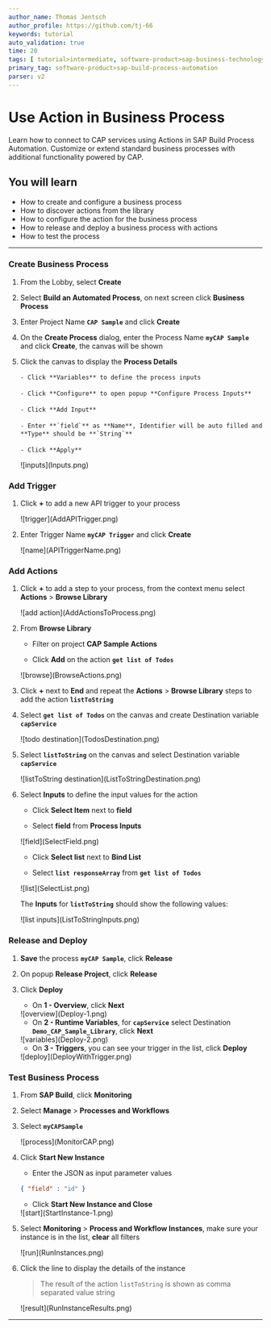 ```yaml
---
author_name: Thomas Jentsch
author_profile: https://github.com/tj-66
keywords: tutorial
auto_validation: true
time: 20
tags: [ tutorial>intermediate, software-product>sap-business-technology-platform, software-product-function>sap-cloud-application-programming-model]
primary_tag: software-product>sap-build-process-automation
parser: v2
---
```


# Use Action in Business Process
<!-- description --> Learn how to connect to CAP services using Actions in SAP Build Process Automation. Customize or extend standard business processes with additional functionality powered by CAP.

## You will learn
  - How to create and configure a business process
  - How to discover actions from the library
  - How to configure the action for the business process
  - How to release and deploy a business process with actions
  - How to test the process
  

---
### Create Business Process

1. From the Lobby, select **Create**

2. Select **Build an Automated Process**, on next screen click **Business Process**

3. Enter Project Name **`CAP Sample`** and click **Create**

4. On the **Create Process** dialog, enter the Process Name **`myCAP Sample`** and click **Create**, the canvas will be shown

6. Click the canvas to display the **Process Details**

       - Click **Variables** to define the process inputs

       - Click **Configure** to open popup **Configure Process Inputs** 
  
       - Click **Add Input**

       - Enter **`field`** as **Name**, Identifier will be auto filled and **Type** should be **`String`**

       - Click **Apply**

    <!-- border -->![inputs](Inputs.png)

### Add Trigger

1. Click **+** to add a new API trigger to your process

    <!-- border -->![trigger](AddAPITrigger.png)

2. Enter Trigger Name **`myCAP Trigger`** and click **Create**

    <!-- border -->![name](APITriggerName.png)

### Add Actions

1. Click **+** to add a step to your process, from the context menu select **Actions** > **Browse Library**

    <!-- border -->![add action](AddActionsToProcess.png)

2. From **Browse Library**
   
    - Filter on project **CAP Sample Actions** 
  
    - Click **Add** on the action **`get list of Todos`** 
  
    <!-- border -->![browse](BrowseActions.png)

3. Click **+** next to **End** and repeat the **Actions** > **Browse Library** steps to add the action **`listToString`**

4.  Select **`get list of Todos`** on the canvas and create Destination variable **`capService`**
   
    <!-- border -->![todo destination](TodosDestination.png)
   
5. Select **`listToString`** on the canvas and select Destination variable **`capService`**
   
    <!-- border -->![listToString destination](ListToStringDestination.png)

6. Select **Inputs** to define the input values for the action

    - Click **Select Item** next to **field**

    -  Select **field** from **Process Inputs**
  
    <!-- border -->![field](SelectField.png)

    - Click **Select list** next to **Bind List**

    -  Select **`list responseArray`** from **`get list of Todos`**
  
    <!-- border -->![list](SelectList.png)

    The **Inputs** for **`listToString`** should show the following values:

    <!-- border -->![list inputs](ListToStringInputs.png)


### Release and Deploy

1. **Save** the process **`myCAP Sample`**, click **Release**

2. On popup **Release Project**, click **Release**
    
3. Click **Deploy**

    - On **1 - Overview**, click **Next** 
     
    <!-- border -->![overview](Deploy-1.png)

    - On **2 - Runtime Variables**, for **`capService`** select Destination **`Demo_CAP_Sample_Library`**, click **Next** 

    <!-- border -->![variables](Deploy-2.png)

    - On **3 - Triggers**, you can see your trigger in the list, click **Deploy** 

    <!-- border -->![deploy](DeployWithTrigger.png)


### Test Business Process

1. From **SAP Build**, click **Monitoring**

2. Select **Manage** > **Processes and Workflows**
   
3. Select **`myCAPSample`**

    <!-- border -->![process](MonitorCAP.png)

4. Click **Start New Instance** 
   
    - Enter the JSON as input parameter values
    ```JSON
    { "field" : "id" }    
    ```

    - Click **Start New Instance and Close**

    <!-- border -->![start](StartInstance-1.png)

5. Select **Monitoring** > **Process and Workflow Instances**, make sure your instance is in the list, **clear** all filters

    <!-- border -->![run](RunInstances.png)

6. Click the line to display the details of the instance

    >The result of the action `listToString` is shown as comma separated value string    

    <!-- border -->![result](RunInstanceResults.png)

---

